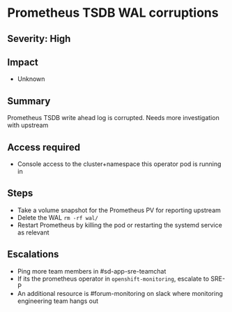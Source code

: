 # Prometheus TSDB WAL corruptions

## Severity: High

## Impact

- Unknown

## Summary

Prometheus TSDB write ahead log is corrupted. Needs more investigation with upstream

## Access required

- Console access to the cluster+namespace this operator pod is running in

## Steps

- Take a volume snapshot for the Prometheus PV for reporting upstream
- Delete the WAL `rm -rf wal/` 
- Restart Prometheus by killing the pod or restarting the systemd service as relevant

## Escalations

- Ping more team members in #sd-app-sre-teamchat
- If its the prometheus operator in `openshift-monitoring`, escalate to SRE-P
- An additional resource is #forum-monitoring on slack where monitoring engineering team hangs out
